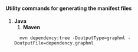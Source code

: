#### Utility commands for generating the manifest files
1) **Java**
   1) **Maven**
    ```shell
      mvn dependency:tree -DoutputType=graphml -DoutputFile=dependency.graphml
    ```

